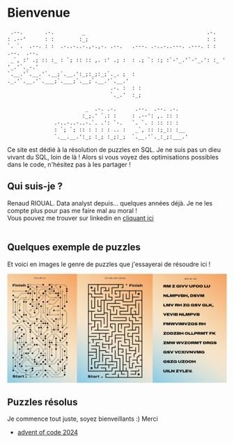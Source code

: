 
# Bienvenue


```
 .--.       .-.         _                                       .-.               
: .--'      : :        :_;                                      : :               
`. `.  .--. : :  .-..-..-.,-.,-. .--.   .---. .-..-..---. .---. : :   .--.  .--.  
 _`, :' .; :: :_ : `; :: :: ,. :' .; :  : .; `: :; :`-'_.'`-'_.': :_ ' '_.'`._-.' 
`.__.'`.__.'`.__;`.__.':_;:_;:_;`._. ;  : ._.'`.__.'`.___;`.___;`.__;`.__.'`.__.' 
                                 .-. :  : :
                                 `._.'  :_;

                         _  .-. .-.      .--.  .--. .-.
                        :_;.' `.: :     : .--': ,. :: :
               .-..-..-..-.`. .': `-.   `. `. : :: :: :
               : `; `; :: : : : : .. :   _`, :: :;_:: :__
               `.__.__.':_; :_; :_;:_;  `.__.'`._:_;:___.'
```
Ce site est dédié à la résolution de puzzles en SQL. 
Je ne suis pas un dieu vivant du SQL, loin de là ! Alors si vous voyez des optimisations possibles dans le code, n'hésitez pas à les partager !
<br>
## Qui suis-je ? 

Renaud RIOUAL. Data analyst depuis... quelques années déjà. Je ne les compte plus pour pas me faire mal au moral !
<br>
Vous pouvez me trouver sur linkedin en [cliquant ici](https://www.linkedin.com/in/renaud-rioual)
<br>
<br>
## Quelques exemple de puzzles
Et voici en images le genre de puzzles que j'essayerai de résoudre ici ! 

![alt text](exemples_puzzles.bmp)

## Puzzles résolus

Je commence tout juste, soyez bienveillants :) Merci
<br>
- [advent of code 2024](https://github.com/renoriwal/puzzles/tree/main/adventofcode_2024)